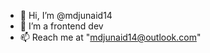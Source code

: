 - 👋 Hi, I’m @mdjunaid14
- 👀 I’m a frontend dev
- 📫 Reach me at "mdjunaid14@outlook.com"

<!---
mdjunaid14/mdjunaid14 is a ✨ special ✨ repository because its `README.md` (this file) appears on your GitHub profile.
You can click the Preview link to take a look at your changes.
--->
